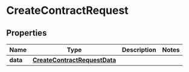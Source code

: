

# CreateContractRequest


## Properties

| Name | Type | Description | Notes |
|------------ | ------------- | ------------- | -------------|
|**data** | [**CreateContractRequestData**](CreateContractRequestData.md) |  |  |



